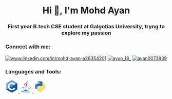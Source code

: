 <h1 align="center">Hi 👋, I'm Mohd Ayan</h1>
<h3 align="center">First year B.tech CSE student at Galgotias University, tryng to explore my passion</h3>

<h3 align="left">Connect with me:</h3>
<p align="left">
<a href="https://linkedin.com/in/www.linkedin.com/in/mohd-ayan-a26354201" target="blank"><img align="center" src="https://raw.githubusercontent.com/rahuldkjain/github-profile-readme-generator/master/src/images/icons/Social/linked-in-alt.svg" alt="www.linkedin.com/in/mohd-ayan-a26354201" height="30" width="40" /></a>
<a href="https://instagram.com/ayxn_18_" target="blank"><img align="center" src="https://raw.githubusercontent.com/rahuldkjain/github-profile-readme-generator/master/src/images/icons/Social/instagram.svg" alt="ayxn_18_" height="30" width="40" /></a>
<a href="https://discord.gg/ayan0073839" target="blank"><img align="center" src="https://raw.githubusercontent.com/rahuldkjain/github-profile-readme-generator/master/src/images/icons/Social/discord.svg" alt="ayan0073839" height="30" width="40" /></a>
</p>

<h3 align="left">Languages and Tools:</h3>
<p align="left"> <a href="https://www.cprogramming.com/" target="_blank" rel="noreferrer"> <img src="https://raw.githubusercontent.com/devicons/devicon/master/icons/c/c-original.svg" alt="c" width="40" height="40"/> </a> <a href="https://www.java.com" target="_blank" rel="noreferrer"> <img src="https://raw.githubusercontent.com/devicons/devicon/master/icons/java/java-original.svg" alt="java" width="40" height="40"/> </a> <a href="https://www.python.org" target="_blank" rel="noreferrer"> <img src="https://raw.githubusercontent.com/devicons/devicon/master/icons/python/python-original.svg" alt="python" width="40" height="40"/> </a> </p>
